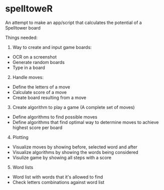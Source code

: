 # spelltoweR
An attempt to make an app/script that calculates the potential of a Spelltower board

Things needed:
1. Way to create and input game boards:
  * OCR on a screenshot
  * Generate random boards
  * Type in a board
2. Handle moves:
  * Define the letters of a move
  * Calculate score of a move
  * Create board resulting from a move
3. Create algorithm to play a game (A complete set of moves)
  * Define algorithms to find possible moves
  * Define algorithms that find optimal way to determine moves to achieve highest score per board
4. Plotting
  * Visualize moves by showing before, selected word and after
  * Visualize algorithms by showing the words being considered
  * Visulize game by showing all steps with a score
5. Word lists
 * Word list with words that it's allowed to find
 * Check letters combinations against word list
